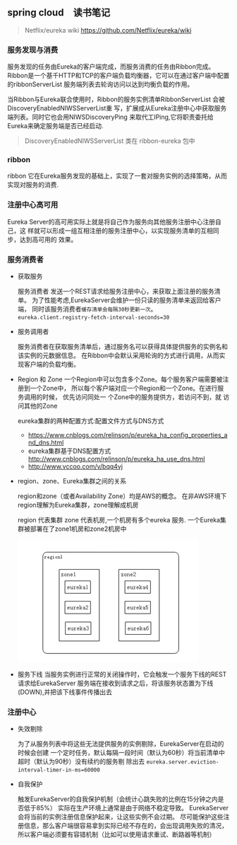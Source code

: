 ## spring cloud　读书笔记
> Netflix/eureka  wiki https://github.com/Netflix/eureka/wiki

### 服务发现与消费
服务发现的任务由Eureka的客户端完成，而服务消费的任务由Ribbon完成。
Ribbon是一个基千HTTP和TCP的客户端负载均衡器，它可以在通过客户端中配置的ribbonServerList
服务端列表去轮询访问以达到均衡负载的作用。

当Ribbon与Eureka联合使用时，Ribbon的服务实例清单RibbonServerList
会被DiscoveryEnabledNIWSServerList重
写，扩展成从Eureka注册中心中获取服务端列表。同时它也会用NIWSDiscoveryPing
来取代工IPing,它将职责委托给Eureka来确定服务端是否已经启动.

> DiscoveryEnabledNIWSServerList 类在 ribbon-eureka 包中

### ribbon
ribbon 它在Eureka服务发现的基础上，实现了一套对服务实例的选择策略，从而实现对服务的消费.

### 注册中心高可用
Eureka Server的高可用实际上就是将自己作为服务向其他服务注册中心注册自己，这
样就可以形成一组互相注册的服务注册中心，以实现服务清单的互相同步，达到高可用的
效果。


### 服务消费者 
- 获取服务

  服务消费者 发送一个REST请求给服务注册中心，来获取上面注册的服务清单。
  为了性能考虑,EurekaServer会维护一份只读的服务清单来返回给客户端，
  同时该服务消费者`缓存清单会每隔30秒更新一次`。
  `eureka.client.registry-fetch-interval-seconds=30`

- 服务调用者

  服务消费者在获取服务清单后，通过服务名可以获得具体提供服务的实例名和该实例的元数据信息。
  在Ribbon中会默认采用轮询的方式进行调用，从而实现客户端的负载均衡。
  
- Region 和 Zone
  一个Region中可以包含多个Zone。每个服务客户端需要被注册到一个Zone中，
  所以每个客户端对应一个Region和一个Zone。在进行服务调用的时候，
  优先访问同处一 个Zone中的服务提供方，若访问不到，就 访问其他的Zone
  
  eureka集群的两种配置方式:配置文件方式与DNS方式
  - https://www.cnblogs.com/relinson/p/eureka_ha_config_properties_and_dns.html  
  - eureka集群基于DNS配置方式 http://www.cnblogs.com/relinson/p/eureka_ha_use_dns.html  
  - http://www.vccoo.com/v/bqq4vj

- region、zone、Eureka集群之间的关系

  region和zone（或者Availability Zone）均是AWS的概念。
  在非AWS环境下region理解为Eureka集群，zone理解成机房
  
  region 代表集群  zone 代表机房,一个机房有多个eureka 服务.
  一个Eureka集群被部署在了zone1机房和zone2机房中
  
  ![](./img/region-zone-Eureka.png)
  
- 服务下线
  当服务实例进行正常的关闭操作时，它会触发一个服务下线的REST请求给EurekaServer
  服务端在接收到请求之后，将该服务状态置为下线(DOWN),并把该下线事件传播出去
  
    
### 注册中心
- 失效剔除
  
  为了从服务列表中将这些无法提供服务的实例剔除，EurekaServer在启动的时候会创建
  一个定时任务，默认每隔一段时间（默认为60秒）将当前清单中超时（默认为90秒）没有续约的服务剔
  除出去 `eureka.server.eviction-interval-timer-in-ms=60000`

- 自我保护
  
  触发EurekaServer的自我保护机制（会统计心跳失败的比例在15分钟之内是否低于85%）
  实际在生产环境上通常是由于网络不稳定导致。
  EurekaServer 会将当前的实例注册信息保护起来，让这些实例不会过期。
  尽可能保护这些注册信息，那么客户端很容易拿到实际已经不存在的，会出现调用失败的清况，
  所以客户端必须要有容错机制（比如可以使用请求重试、断路器等机制）
  
